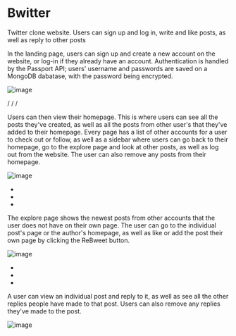 
# Bwitter
Twitter clone website. Users can sign up and log in, write and like posts, as well as reply to other posts


In the landing page, users can sign up and create a new account on the website, or log-in if they already have an account.
Authentication is handled by the Passport API; users' username and passwords are saved on a MongoDB dabatase, with the password being encrypted.

![image](https://user-images.githubusercontent.com/36121052/183555431-b292e092-ec3f-4782-a9d2-e2d9304849fd.png)

/
/
/

Users can then view their homepage. This is where users can see all the posts they've created, as well as all the posts from other user's that they've added to their homepage. Every page has a list of other accounts for a user to check out or follow, as well as a sidebar where users can go back to their homepage, go to the explore page and look at other posts, as well as log out from the website. The user can also remove any posts from their homepage.

![image](https://user-images.githubusercontent.com/36121052/183555342-a086011a-d0a5-4a9e-a63b-441ebc134f8f.png)

-
-
-

The explore page shows the newest posts from other accounts that the user does not have on their own page. The user can go to the individual post's page or the author's homepage, as well as like or add the post their own page by clicking the ReBweet button.

![image](https://user-images.githubusercontent.com/36121052/183555090-721d0b34-692b-4ec6-ac8d-e3a8e369a71c.png)

-
-
-

A user can view an individual post and reply to it, as well as see all the other replies people have made to that post. Users can also remove any replies they've made to the post.

![image](https://user-images.githubusercontent.com/36121052/183554591-16ca7ae7-9a82-46bf-8d22-5f5da372e265.png)
